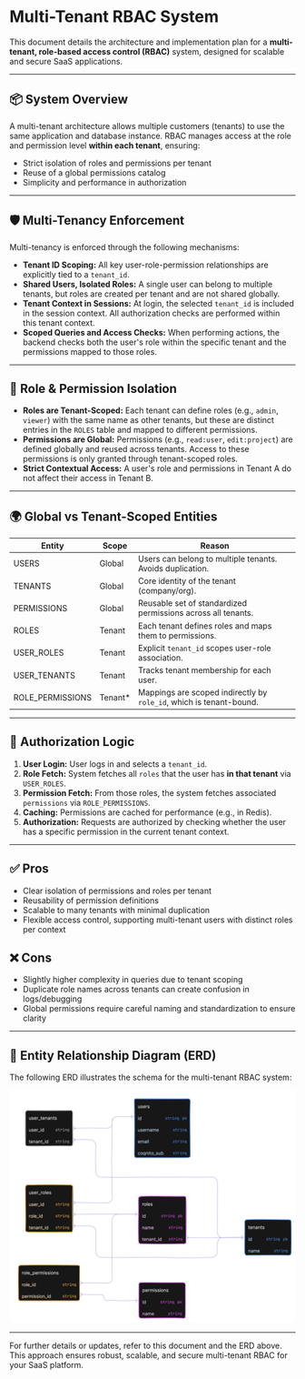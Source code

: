 # Multi-Tenant RBAC System

This document details the architecture and implementation plan for a **multi-tenant, role-based access control (RBAC)** system, designed for scalable and secure SaaS applications.

---

## 📦 System Overview

A multi-tenant architecture allows multiple customers (tenants) to use the same application and database instance. RBAC manages access at the role and permission level **within each tenant**, ensuring:

- Strict isolation of roles and permissions per tenant
- Reuse of a global permissions catalog
- Simplicity and performance in authorization

---

## 🛡️ Multi-Tenancy Enforcement

Multi-tenancy is enforced through the following mechanisms:

- **Tenant ID Scoping:** All key user-role-permission relationships are explicitly tied to a `tenant_id`.
- **Shared Users, Isolated Roles:** A single user can belong to multiple tenants, but roles are created per tenant and are not shared globally.
- **Tenant Context in Sessions:** At login, the selected `tenant_id` is included in the session context. All authorization checks are performed within this tenant context.
- **Scoped Queries and Access Checks:** When performing actions, the backend checks both the user's role within the specific tenant and the permissions mapped to those roles.

---

## 🎯 Role & Permission Isolation

- **Roles are Tenant-Scoped:** Each tenant can define roles (e.g., `admin`, `viewer`) with the same name as other tenants, but these are distinct entries in the `ROLES` table and mapped to different permissions.
- **Permissions are Global:** Permissions (e.g., `read:user`, `edit:project`) are defined globally and reused across tenants. Access to these permissions is only granted through tenant-scoped roles.
- **Strict Contextual Access:** A user's role and permissions in Tenant A do not affect their access in Tenant B.

---

## 🌍 Global vs Tenant-Scoped Entities

| Entity           | Scope    | Reason                                                              |
| ---------------- | -------- | ------------------------------------------------------------------- |
| USERS            | Global   | Users can belong to multiple tenants. Avoids duplication.           |
| TENANTS          | Global   | Core identity of the tenant (company/org).                          |
| PERMISSIONS      | Global   | Reusable set of standardized permissions across all tenants.        |
| ROLES            | Tenant   | Each tenant defines roles and maps them to permissions.             |
| USER_ROLES       | Tenant   | Explicit `tenant_id` scopes user-role association.                  |
| USER_TENANTS     | Tenant   | Tracks tenant membership for each user.                             |
| ROLE_PERMISSIONS | Tenant\* | Mappings are scoped indirectly by `role_id`, which is tenant-bound. |

---

## 🧠 Authorization Logic

1. **User Login:** User logs in and selects a `tenant_id`.
2. **Role Fetch:** System fetches all `roles` that the user has **in that tenant** via `USER_ROLES`.
3. **Permission Fetch:** From those roles, the system fetches associated `permissions` via `ROLE_PERMISSIONS`.
4. **Caching:** Permissions are cached for performance (e.g., in Redis).
5. **Authorization:** Requests are authorized by checking whether the user has a specific permission in the current tenant context.

---

## ✅ Pros

- Clear isolation of permissions and roles per tenant
- Reusability of permission definitions
- Scalable to many tenants with minimal duplication
- Flexible access control, supporting multi-tenant users with distinct roles per context

## ❌ Cons

- Slightly higher complexity in queries due to tenant scoping
- Duplicate role names across tenants can create confusion in logs/debugging
- Global permissions require careful naming and standardization to ensure clarity

---

## 🧩 Entity Relationship Diagram (ERD)

The following ERD illustrates the schema for the multi-tenant RBAC system:

![ERD Diagram](https://raw.githubusercontent.com/chen7david/entix-api/be10ca326be50b091e9e23cf445d96bf381214d8/docs/assets/erd-multi-tenancy-rbac.svg)

---

For further details or updates, refer to this document and the ERD above. This approach ensures robust, scalable, and secure multi-tenant RBAC for your SaaS platform.

